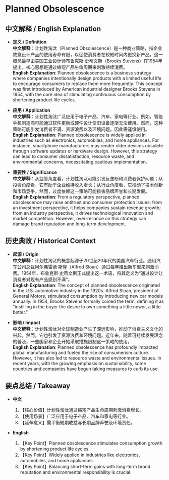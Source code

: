 # Planned Obsolescence

## 中文解释 / English Explanation

* **定义 / Definition**  
  **中文解释**：计划性淘汰（Planned Obsolescence）是一种商业策略，指企业故意设计产品的使用寿命有限，以促使消费者在较短时间内更换新产品。这一概念最早由美国工业设计师布鲁克斯·史蒂文斯（Brooks Stevens）在1954年提出，核心思想是通过缩短产品生命周期来刺激持续消费。  
  **English Explanation**: Planned obsolescence is a business strategy where companies intentionally design products with a limited useful life to encourage consumers to replace them more frequently. This concept was first introduced by American industrial designer Brooks Stevens in 1954, with the core idea of stimulating continuous consumption by shortening product life cycles.

* **应用 / Application**  
  **中文解释**：计划性淘汰广泛应用于电子产品、汽车、家电等行业。例如，智能手机制造商可能通过软件更新或硬件设计使旧设备逐渐无法使用。然而，这种策略可能引发消费者不满、资源浪费以及环境问题，因此需谨慎使用。  
  **English Explanation**: Planned obsolescence is widely applied in industries such as electronics, automobiles, and home appliances. For instance, smartphone manufacturers may render older devices obsolete through software updates or hardware design. However, this strategy can lead to consumer dissatisfaction, resource waste, and environmental concerns, necessitating cautious implementation.

* **重要性 / Significance**  
  **中文解释**：从监管角度看，计划性淘汰可能引发反垄断和消费者保护问题；从投资角度看，它有助于企业维持收入增长；从行业角度看，它推动了技术创新和市场竞争。然而，过度依赖这一策略可能损害品牌声誉和长期发展。  
  **English Explanation**: From a regulatory perspective, planned obsolescence may raise antitrust and consumer protection issues; from an investment perspective, it helps companies sustain revenue growth; from an industry perspective, it drives technological innovation and market competition. However, over-reliance on this strategy can damage brand reputation and long-term development.

## 历史典故 / Historical Context

* **起源 / Origin**  
  **中文解释**：计划性淘汰的概念起源于20世纪20年代的美国汽车行业。通用汽车公司总裁阿尔弗雷德·斯隆（Alfred Sloan）通过每年推出新车型来刺激消费。1954年，布鲁克斯·史蒂文斯正式提出这一术语，将其定义为“通过设计让消费者对现有产品感到不满”。  
  **English Explanation**: The concept of planned obsolescence originated in the U.S. automotive industry in the 1920s. Alfred Sloan, president of General Motors, stimulated consumption by introducing new car models annually. In 1954, Brooks Stevens formally coined the term, defining it as "instilling in the buyer the desire to own something a little newer, a little better."

* **影响 / Impact**  
  **中文解释**：计划性淘汰对全球制造业产生了深远影响，推动了消费主义文化的兴起。然而，它也引发了资源浪费和环境问题。近年来，随着可持续发展理念的普及，一些国家和企业开始采取措施限制这一策略的使用。  
  **English Explanation**: Planned obsolescence has profoundly impacted global manufacturing and fueled the rise of consumerism culture. However, it has also led to resource waste and environmental issues. In recent years, with the growing emphasis on sustainability, some countries and companies have begun taking measures to curb its use.

## 要点总结 / Takeaway

* **中文**  
  1. 【核心价值】计划性淘汰通过缩短产品生命周期刺激消费增长。
  2. 【使用场景】广泛应用于电子产品、汽车和家电等行业。
  3. 【延伸意义】需平衡短期收益与长期品牌声誉及环境责任。

* **English**  
  1. 【Key Point】Planned obsolescence stimulates consumption growth by shortening product life cycles.
  2. 【Key Point】Widely applied in industries like electronics, automobiles, and home appliances.
  3. 【Key Point】Balancing short-term gains with long-term brand reputation and environmental responsibility is crucial.